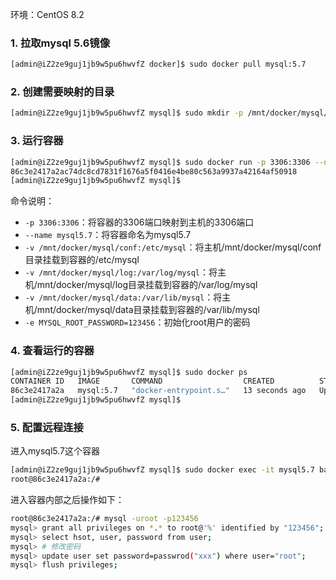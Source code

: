 环境：CentOS 8.2

### 1. 拉取mysql 5.6镜像

```bash
[admin@iZ2ze9guj1jb9w5pu6hwvfZ docker]$ sudo docker pull mysql:5.7
```

### 2. 创建需要映射的目录

```bash
[admin@iZ2ze9guj1jb9w5pu6hwvfZ mysql]$ sudo mkdir -p /mnt/docker/mysql/conf log data
```

### 3. 运行容器

```bash
[admin@iZ2ze9guj1jb9w5pu6hwvfZ mysql]$ sudo docker run -p 3306:3306 --name mysql5.7 -v /mnt/docker/mysql/conf:/etc/mysql -v /mnt/docker/mysql/log:/var/log/mysql -v /mnt/docker/mysql/data:/var/lib/mysql -e MYSQL_ROOT_PASSWORD=123456 -d mysql:5.7
86c3e2417a2ac74dc8cd7831f1676a5f0416e4be80c563a9937a42164af50918
[admin@iZ2ze9guj1jb9w5pu6hwvfZ mysql]$
```
命令说明：
- `-p 3306:3306`：将容器的3306端口映射到主机的3306端口
- `--name mysql5.7`：将容器命名为mysql5.7
- `-v /mnt/docker/mysql/conf:/etc/mysql`：将主机/mnt/docker/mysql/conf目录挂载到容器的/etc/mysql
- `-v /mnt/docker/mysql/log:/var/log/mysql`：将主机/mnt/docker/mysql/log目录挂载到容器的/var/log/mysql
- `-v /mnt/docker/mysql/data:/var/lib/mysql`：将主机/mnt/docker/mysql/data目录挂载到容器的/var/lib/mysql
- `-e MYSQL_ROOT_PASSWORD=123456`：初始化root用户的密码

### 4. 查看运行的容器

```bash
[admin@iZ2ze9guj1jb9w5pu6hwvfZ mysql]$ sudo docker ps
CONTAINER ID   IMAGE       COMMAND                  CREATED          STATUS          PORTS                               NAMES
86c3e2417a2a   mysql:5.7   "docker-entrypoint.s…"   13 seconds ago   Up 11 seconds   0.0.0.0:3306->3306/tcp, 33060/tcp   mysql5.7
[admin@iZ2ze9guj1jb9w5pu6hwvfZ mysql]$
```

### 5. 配置远程连接

进入mysql5.7这个容器

```bash
[admin@iZ2ze9guj1jb9w5pu6hwvfZ mysql]$ sudo docker exec -it mysql5.7 bash
root@86c3e2417a2a:/# 
```

进入容器内部之后操作如下：

```bash
root@86c3e2417a2a:/# mysql -uroot -p123456
mysql> grant all privileges on *.* to root@'%' identified by "123456";
mysql> select hsot, user, password from user;
mysql> # 修改密码
mysql> update user set password=passwrod("xxx") where user="root";
mysql> flush privileges;
```

